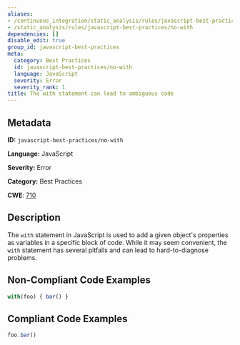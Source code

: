 ```yaml
---
aliases:
- /continuous_integration/static_analysis/rules/javascript-best-practices/no-with
- /static_analysis/rules/javascript-best-practices/no-with
dependencies: []
disable_edit: true
group_id: javascript-best-practices
meta:
  category: Best Practices
  id: javascript-best-practices/no-with
  language: JavaScript
  severity: Error
  severity_rank: 1
title: The with statement can lead to ambiguous code
---
```

<!--  SOURCED FROM https://github.com/DataDog/datadog-static-analyzer-rule-docs -->


## Metadata
**ID:** `javascript-best-practices/no-with`

**Language:** JavaScript

**Severity:** Error

**Category:** Best Practices

**CWE**: [710](https://cwe.mitre.org/data/definitions/710.html)

## Description
The `with` statement in JavaScript is used to add a given object's properties as variables in a specific block of code. While it may seem convenient, the `with` statement has several pitfalls and can lead to hard-to-diagnose problems.

## Non-Compliant Code Examples
```javascript
with(foo) { bar() }
```

## Compliant Code Examples
```javascript
foo.bar()
```
